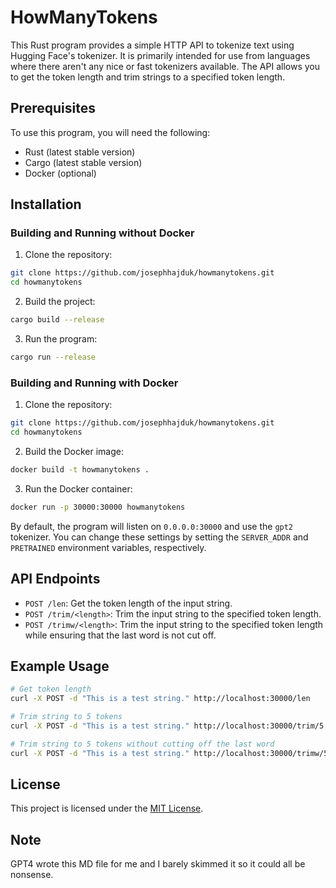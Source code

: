 # HowManyTokens

This Rust program provides a simple HTTP API to tokenize text using Hugging Face's tokenizer. It is primarily intended for use from languages where there aren't any nice or fast tokenizers available. The API allows you to get the token length and trim strings to a specified token length.

## Prerequisites

To use this program, you will need the following:

- Rust (latest stable version)
- Cargo (latest stable version)
- Docker (optional)

## Installation

### Building and Running without Docker

1. Clone the repository:

```bash
git clone https://github.com/josephhajduk/howmanytokens.git
cd howmanytokens
```

2. Build the project:

```bash
cargo build --release
```

3. Run the program:

```bash
cargo run --release
```

### Building and Running with Docker

1. Clone the repository:

```bash
git clone https://github.com/josephhajduk/howmanytokens.git
cd howmanytokens
```

2. Build the Docker image:

```bash
docker build -t howmanytokens .
```

3. Run the Docker container:

```bash
docker run -p 30000:30000 howmanytokens
```

By default, the program will listen on `0.0.0.0:30000` and use the `gpt2` tokenizer. You can change these settings by setting the `SERVER_ADDR` and `PRETRAINED` environment variables, respectively.

## API Endpoints

- `POST /len`: Get the token length of the input string.
- `POST /trim/<length>`: Trim the input string to the specified token length.
- `POST /trimw/<length>`: Trim the input string to the specified token length while ensuring that the last word is not cut off.

## Example Usage

```bash
# Get token length
curl -X POST -d "This is a test string." http://localhost:30000/len

# Trim string to 5 tokens
curl -X POST -d "This is a test string." http://localhost:30000/trim/5

# Trim string to 5 tokens without cutting off the last word
curl -X POST -d "This is a test string." http://localhost:30000/trimw/5
```

## License

This project is licensed under the [MIT License](LICENSE).

## Note

GPT4 wrote this MD file for me and I barely skimmed it so it could all be nonsense.
